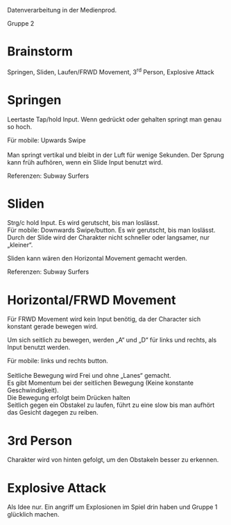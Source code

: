 Datenverarbeitung in der Medienprod.

Gruppe 2

# Brainstorm

Springen, Sliden, Laufen/FRWD Movement, 3<sup>rd</sup> Person, Explosive Attack

# Springen

Leertaste Tap/hold Input. Wenn gedrückt oder gehalten springt man genau so hoch.

Für mobile: Upwards Swipe  
<br/>Man springt vertikal und bleibt in der Luft für wenige Sekunden. Der Sprung kann früh aufhören, wenn ein Slide Input benutzt wird.

Referenzen: Subway Surfers

# Sliden

Strg/c hold Input. Es wird gerutscht, bis man loslässt.  
Für mobile: Downwards Swipe/button. Es wir gerutscht, bis man loslässt.  
Durch der Slide wird der Charakter nicht schneller oder langsamer, nur „kleiner“.

Sliden kann wären den Horizontal Movement gemacht werden.

Referenzen: Subway Surfers

# Horizontal/FRWD Movement

Für FRWD Movement wird kein Input benötig, da der Character sich konstant gerade bewegen wird.

Um sich seitlich zu bewegen, werden „A“ und „D“ für links und rechts, als Input benutzt werden.

Für mobile: links und rechts button.  
<br/>Seitliche Bewegung wird Frei und ohne „Lanes“ gemacht.  
Es gibt Momentum bei der seitlichen Bewegung (Keine konstante Geschwindigkeit).  
Die Bewegung erfolgt beim Drücken halten  
Seitlich gegen ein Obstakel zu laufen, führt zu eine slow bis man aufhört das Gesicht dagegen zu reiben.

# 3rd Person

Charakter wird von hinten gefolgt, um den Obstakeln besser zu erkennen.

# Explosive Attack

Als Idee nur. Ein angriff um Explosionen im Spiel drin haben und Gruppe 1 glücklich machen.